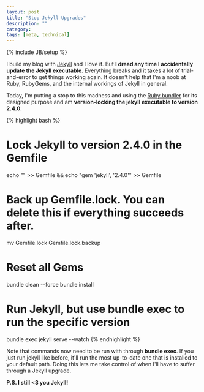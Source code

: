 ```yaml
---
layout: post
title: "Stop Jekyll Upgrades"
description: ""
category: 
tags: [meta, technical]
---
```

{% include JB/setup %}

I build my blog with [Jekyll][2] and I love it. But **I dread any time I accidentally update the Jekyll executable**. Everything breaks and it takes a lot of trial-and-error to get things working again. It doesn't help that I'm a noob at Ruby, RubyGems, and the internal workings of Jekyll in general. 

Today, I'm putting a stop to this madness and using the [Ruby bundler][1] for its designed purpose and am **version-locking the jekyll executable to version 2.4.0**:

{% highlight bash %}
# Lock Jekyll to version 2.4.0 in the Gemfile
echo "" >> Gemfile && echo "gem 'jekyll', '2.4.0'" >> Gemfile

# Back up Gemfile.lock. You can delete this if everything succeeds after.
mv Gemfile.lock Gemfile.lock.backup

# Reset all Gems
bundle clean --force
bundle install

# Run Jekyll, but use bundle exec to run the specific version
bundle exec jekyll serve --watch
{% endhighlight %}

Note that commands now need to be run with through **bundle exec**. If you just run jekyll like before, it'll run the most up-to-date one that is installed to your default path. Doing this lets me take control of when I'll have to suffer through a Jekyll upgrade.

**P.S. I still <3 you Jekyll!**

[1]: http://bundler.io/rationale.html
[2]: https://jekyllrb.com/